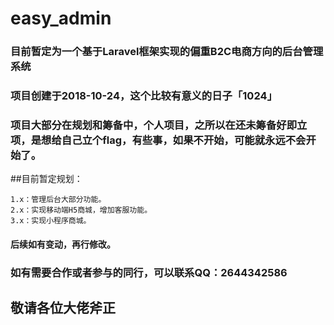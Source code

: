 # easy_admin
### 目前暂定为一个基于Laravel框架实现的偏重B2C电商方向的后台管理系统
### 项目创建于2018-10-24，这个比较有意义的日子「1024」
### 项目大部分在规划和筹备中，个人项目，之所以在还未筹备好即立项，是想给自己立个flag，**有些事，如果不开始，可能就永远不会开始了**。
##目前暂定规划：
```
1.x：管理后台大部分功能。
2.x：实现移动端H5商城，增加客服功能。
3.x：实现小程序商城。
```
#### 后续如有变动，再行修改。
### 如有需要合作或者参与的同行，可以联系QQ：2644342586
## 敬请各位大佬斧正
